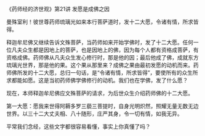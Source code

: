 《药师经的济世观》第21讲 发愿是成佛之因

曼殊室利！彼世尊药师琉璃光如来本行菩萨道时，发十二大愿，令诸有情，所求皆得。

释迦牟尼佛又继续告诉文殊菩萨，当药师如来开始学佛时，发了十二大愿。任何一位凡夫众生都是因地上的菩萨，也是因地上的佛，因为每个人都有资格成菩萨，有资格成佛。药师佛从凡夫众生发心修行时，那是他的因；最后他成了佛，成就东方琉璃光世界，那是他的果。这个果从那里来？成佛之果由最初发愿的动机而来。药师佛所发的十二大愿，总归一句话，是“令诸有情，所求皆得”，要使所有的众生所求都能如愿。这是当初药师佛学佛修行的动机。我们也在学佛，发了什么愿？

现在，本师释迦牟尼佛应文殊菩萨的请求，为后世众生介绍药师佛的十二大愿。

第一大愿：愿我来世得阿耨多罗三藐三菩提时，自身光明炽然，照耀无量无数无边世界。以三十二大丈夫相、八十随形，庄严其身，令一切有情，如我无异。

平常我们念经，这些文字都很容易看懂，事实上你真懂了吗？